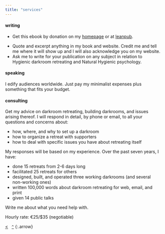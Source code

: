 ```yaml
---
title: "services"
---
```


#### writing

- Get this ebook by donation on my [homepage](/) or at [leanpub](http://leanpub.com/darkroom-retreat-hygiene).

<!-- booklets at quantity discounts on my website. Prices postpaid. Write for world prices or see [license](/about/license/) for an alternative.

|_Quantity_|_1+_|_4+_|_12+_|_24+_|
|Europe|<span class="euro">&euro;8|&ndash;25%|&ndash;40%|&ndash;60%|
|US|soon!|
{:#tableprice}
-->

- Quote and excerpt anything in my book and website. Credit me and tell me where it will show up and I will also acknowledge you on my website.
- Ask me to write for your publication on any subject in relation to Hygienic darkroom retreating and Natural Hygienic psychology.

#### speaking

I edify audiences worldwide. Just pay my minimalist expenses plus something that fits your budget.

#### consulting

Get my advice on darkroom retreating, building darkrooms, and issues arising thereof. I will respond in detail, by phone or email, to all your questions and concerns about:

- how, where, and why to set up a darkroom
- how to organize a retreat with supporters
- how to deal with specific issues you have about retreating itself

My responses will be based on my experience. Over the past seven years, I have:

- done 15 retreats from 2-6 days long
- facilitated 25 retreats for others
- designed, built, and operated three working darkrooms (and several non-working ones)
- written 100,000 words about darkroom retreating for web, email, and print
- given 14 public talks

Write me about what you need help with.

Hourly rate: <span class="euro">&euro;</span>25/$35 (negotiable)

[&lt;](../disclaimer/)&nbsp;&nbsp;&nbsp;[`^`](../)
{:.arrow}
